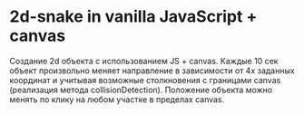 # 2d-snake in vanilla JavaScript + canvas
Создание 2d объекта с использованием JS + canvas. Каждые 10 сек объект произвольно меняет направление в зависимости от 4х заданных координат и учитывая возможные столкновения с границами canvas (реализация метода collisionDetection). Положение объекта можно менять по клику на любом участке в пределах canvas.

